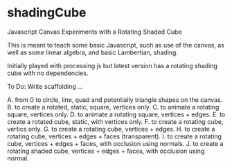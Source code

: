 # shadingCube
Javascript Canvas Experiments with a Rotating Shaded Cube

This is meant to teach some basic Javascript, such as use of the canvas, as well as some linear algebra,
and basic Lambertian, shading.

Initially played with processing js but latest version has a rotating shading cube with no dependencies. 

To Do:
Write scaffolding ...

A. from 0 to circle, line, quad and potentially triangle shapes on the canvas.
B. to create a rotated, static, square, vertices only.
C. to animate a rotating square, vertices only.
D. to animate a rotating square, vertices + edges.
E. to create a rotated cube, static, with vertices only.
F. to create a rotating cube, vertics only.
G. to create a rotating cube, vertices + edges.
H. to create a rotating cube, vertices + edges + faces (transparent).
I. to create a rotating cube, vertices + edges + faces, with occlusion using normals.
J. to create a rotating shaded cube, vertices + edges + faces, with occlusion using normal.
